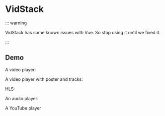 # VidStack

::: warning

VidStack has some known issues with Vue. So stop using it until we fixed it.

:::

## Demo

A video player:

<VidStack
  src="https://media-files.vidstack.io/720p.mp4"
  poster="https://media-files.vidstack.io/poster-2.png"
/>

A video player with poster and tracks:

<VidStack
  src="https://media-files.vidstack.io/720p.mp4"
  title="Agent 327 Operation Barber Shop"
  poster="https://media-files.vidstack.io/poster-2.png"
  :sourses="[
    {
      src: 'https://media-files.vidstack.io/720p.mp4',
      type: 'video/mp4',
    },
    {
      src:  'https://media-files.vidstack.io/720p.avi',
      type: 'video/avi',
    },
    {
      src:  'https://media-files.vidstack.io/720p.ogv',
      type: 'video/ogg',
    },
  ]"
  :tracks="[
    {
      src: 'https://media-files.vidstack.io/subs/english.vtt',
      label: 'English',
      language: 'en-US',
      kind: 'subtitles',
      default: true,
    },
    {
      src: 'https://media-files.vidstack.io/subs/spanish.vtt',
      label: 'Spanish',
      language: 'es-ES',
      kind: 'subtitles',
    },
    // Chapters
    {
      src: 'https://media-files.vidstack.io/chapters.vtt',
      kind: 'chapters',
      language: 'en-US',
      default: true,
    },
  ]"
  thumbnails="https://media-files.vidstack.io/thumbnails.vtt"
  crossorigin
/>

HLS:

<VidStack src="https://mse-demo.u2sb.com/dash/master.m3u8" />

An audio player:

<VidStack
  src="//theme-hope-assets.vuejs.press/files/sample.mp3"
  title="VidStack Audio Demo"
/>

A YouTube player

<VidStack
  src="youtube/_cMxraX_5RE"
  title="VidStack YouTube Demo"
/>
